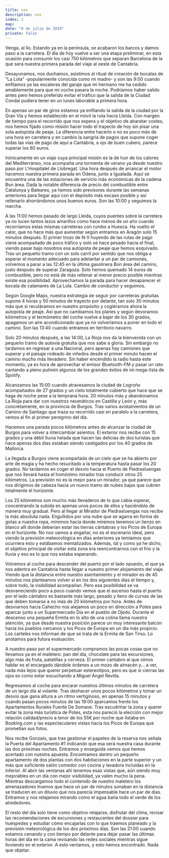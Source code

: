 ```yaml
---
title: xxx
description: xxx
index: 2
map: 
date: "8 de julio de 2019"
private: false
---
```

Venga, al lío. Estando ya en la península, se acabaron los barcos y damos paso a la carretera. El día de hoy vuelve a ser una etapa preliminar, en esta ocasión para consumir los casi 750 kilómetros que separan Barcelona de la que será nuestra primera parada del viaje al oeste de Cantabria.

Desayunamos, nos duchamos, asistimos al ritual de creación de bocatas de "La Lola" -popularmente conocida como mi madre- y son las 9:00 cuando enfilamos ya las escaleras del garaje que mi hermano me ha cedido amablemente para que mi coche pasara la noche. Podríamos haber salido antes pero hemos preferido evitar el tráfico que la salida de la Ciudad Condal pudiera tener en un lunes laborable a primera hora.

En apenas un par de giros estamos ya enfilando la salida de la ciudad por la Gran Vía y hemos establecido en el móvil la ruta hacia Lleida. Con margen de tiempo para el recorrido que nos espera y el objetivo de abaratar costes, nos hemos fijado como misión hacer todo el trayecto de hoy sin pisar una sola autopista de peaje. La diferencia entre hacerlo o no es poco más de una hora en carretera y en cambio la sangría de pagos que supone coger todas las vías de pago de aquí a Cantabria, a ojo de buen cubero, parece superar los 60 euros.

Irónicamente en un viaje cuya principal misión es la de huir de los calores del Mediterráneo, nos acompaña una tormenta de verano ya desde nuestro paso por L'Hospitalet de Llobregat. Una hora después de arrancar el motor hacemos nuestra primera parada en Ódena, junto a Igualada. Aquí se encuentra una de las estaciones de servicio más económicas de la cadena Bon àrea. Dada la notable diferencia de precio del combustible entre Catalunya y Baleares, ya hemos sido previsores durante las semanas anteriores para llegar aquí con el depósito más escaso posible y así rellenarlo ahorrándonos unos buenos euros. Son las 10:00 y seguimos la marcha.

A las 11:00 hemos pasado de largo Lleida, cuyos puentes sobre la carretera ya no lucen tantos lazos amarillos como hace menos de un año cuando recorríamos estas mismas carreteras con rumbo a Huesca. Ha vuelto el calor, que no hace más que aumentar según entramos en Aragón solo 15 minutos después. El primer trozo de N-II huyendo de las rutas de pago viene acompañado de poco tráfico y solo se hace pesado hacia el final, viendo pasar bajo nosotros esa autopista de peaje que hemos esquivado. Tras un pequeño tramo con un solo carril por sentido que nos obliga a esperar el momento adecuado para adelantar a un par de camiones, volvemos a parar a las 12:45 en la última gasolinera Bon área del camino, justo después de superar Zaragoza. Solo hemos quemado 14 euros de combustible, pero no está de más rellenar al menor precio posible mientras existe esa posibilidad. Aprovechamos la parada para hacer desaparecer el bocata de calamares de La Lola. Cambio de conductor y seguimos.

Según Google Maps, nuestra estrategia de seguir por carreteras gratuitas supone 4 horas y 50 minutos de trayecto por delante, tan solo 30 minutos más que si reculáramos en nuestro propósito y cogiéramos ahora la autopista de peaje. Así que no cambiamos los planes y según devoramos kilómetros y el termómetro del coche vuelve a bajar de los 30 grados, apagamos un aire acondicionado que ya no volveríamos a poner en todo el camino. Son las 13:40 cuando entramos en territorio navarro.

Solo 20 minutos después, a las 14:00, La Rioja nos da la bienvenida con un pequeño tramo de autovía gratuita que nos sabe a gloria. Sin embargo no tardamos en regresar a una Nacional, pero apenas hay camiones que superar y el paisaje rodeado de viñedos desde el primer minuto hacen el camino mucho más llevadero. Sin haber encendido la radio hasta este momento, ya es hora de aprovechar el emisor Bluetooth-FM y pasar un rato cantando a pleno pulmón algunos de los grandes éxitos de mi mega-lista de Spotify.

Alcanzamos las 15:00 cuando atravesamos la ciudad de Logroño acompañados de 27 grados y un cielo totalmente cubierto que hace que se haga de noche pese a la temprana hora. 20 minutos más y abandonamos La Rioja para dar con nuestros neumáticos en Castilla y León y, más concretamente, en la provincia de Burgos. Tras varios avistamientos de un Camino de Santiago que traza su recorrido casi en paralelo a la carretera, vemos al fin al primer peregrino del día.

Hacemos una parada pocos kilómetros antes de alcanzar la ciudad de Burgos para volver a intercambiar asientos. El exterior nos recibe con 15 grados y una débil lluvia helada que hacen las delicias de dos turistas que hace apenas dos días estaban siendo castigados por los 40 grados de Mallorca.

La llegada a Burgos viene acompañada de un cielo que se ha abierto por arte de magia y ha hecho resucitado a la temperatura hasta pasar los 20 grados. No tardamos en coger el desvío hacia el Puerto de Piedrasluengas que nos llevará hasta el homónimo mirador tras conducir otros 25 kilómetros. La previsión no es la mejor para un mirador, ya que parece que nos dirigimos de cabeza hacia un nuevo tramo de nubes bajas que cubren totalmente el horizonte.

Los 25 kilómetros son mucho más llevaderos de lo que cabía esperar, concentrando la subida en apenas unos pocos de ellos y haciéndolo de manera muy gradual. Pero al llegar al Mirador de Piedrasluengas nos recibe la más absoluta nada. Engullidos por una nube que se agarra en forma de gotas a nuestra ropa, miremos hacia donde miremos tenemos un lienzo en blanco allí donde deberían estar las tierras cántabras y los Picos de Europa en el horizonte. No nos vamos a engañar, no es el escenario ideal, pero viendo la previsión meteorológica en días anteriores ya temíamos que ocurriera esto y estábamos mentalizados. Además, tal y como ya he dicho, el objetivo principal de visitar esta zona era reencontrarnos con el frío y la lluvia y eso es lo que nos estaba esperando.

Volvemos al coche para descender del puerto por el lado opuesto, el que ya nos adentra en Cantabria hasta llegar a nuestro primer alojamiento del viaje. Viendo que la distancia entre nuestro asentamiento y el mirador es de 45 minutos nos planteamos volver si en los dos siguientes días el tiempo y, sobre todo, la visibilidad acompañan. Pero esa posibilidad se va desvaneciendo poco a poco cuando vemos que el ascenso hasta el puerto por el lado cántabro es bastante más largo, pesado y lleno de curvas de las que deben tomarse a no más de 20 kilómetros por hora. Antes de desviarnos hacia Cahecho nos alejamos un poco en dirección a Potes para aparcar junto a un Supermercado Día en el pueblo de Ojedo. Durante el descenso una pequeña Ermita en lo alto de una colina llama nuestra atención, ya que desde nuestra posición parece un muy interesante balcón hacia los pueblos cercanos y los Picos de Europa en un día más propicio. Los carteles nos informan de que se trata de la Ermita de San Tirso. Lo anotamos para futura evaluación.

A nuestro paso por el supermercado compramos las pocas cosas que no llevamos ya en el maletero: pan del día, chocolate para las excursiones, algo más de fruta, patatillas y cerveza. El primer cántabro al que oímos hablar es el encargado dándole órdenes a un mozo de almacén y... a ver, nada más lejos que querer perpetuar estereotipos, pero es que si cierras las ojos es como estar escuchando a Miguel Ángel Revilla.

Regresamos al coche para encarar nuestros últimos minutos de carretera de un largo día al volante. Tras deshacer unos pocos kilómetros y tomar un desvío que gana altura a un ritmo vertiginoso, en apenas 15 minutos y cuando pasan pocos minutos de las 19:00 aparcamos frente los Apartamentos Rurales Fuente De Somave. Tras escudriñar la zona y querer evitar la zona más turística de Potes, esta nos pareció la elección con mejor relación calidad/precio a tenor de los 55€ por noche que listaba en Booking.com y las espectaculares vistas hacia los Picos de Europa que prometían sus fotos.

Nos recibe Gonzalo, que tras gestionar el papeleo de la reserva nos señala la Puerta del Apartamento #1 indicando que esa será nuestra casa durante las dos próximas noches. Entramos y enseguida vemos que hemos acertado con nuestra apuesta. Encontramos dentro un pequeño apartamento de dos plantas con dos habitaciones en la parte superior y un más que suficiente salón comedor con cocina y lavadora incluídas en la inferior. Al abrir las ventanas ahí tenemos esas vistas que, aún siendo muy mejorables en un día con mejor visibilidad, ya valen mucho la pena. Mientras descargamos todo el contenido de nuestro maletero los amenazadores truenos que hace un par de minutos sonaban en la distancia se traducen en un diluvio que nos parecía impensable hace un par de días. Entramos y nos relajamos mirando como el agua baña todo el verde de los alrededores. 

El resto del día solo tiene como objetivo relajarse, disfrutar del clima, revisar las recomendaciones de excursiones y restaurantes del dossier para huéspedes y estudiar cómo encajarlas con lo que traemos planeado y la previsión meteorológica de los dos próximos días. Son las 21:00 cuando estamos cenando y con tiempo por delante para dejar pasar las últimas horas del día en la cama revisando las redes sociales mientras sigue lloviendo en el exterior. A esto veníamos, y esto hemos encontrado. Nada que objetar.
